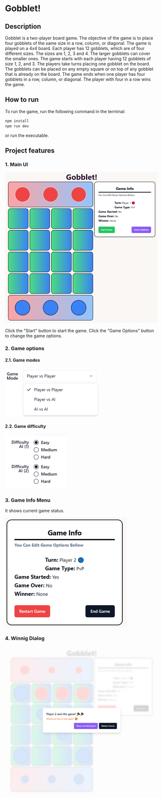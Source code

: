 # Gobblet!

## Description

Gobblet is a two-player board game. The objective of the game is to place four gobblets of the same size in a row, column, or diagonal. The game is played on a 4x4 board. Each player has 12 gobblets, which are of four different sizes. The sizes are 1, 2, 3 and 4. The larger gobblets can cover the smaller ones. The game starts with each player having 12 gobblets of size 1, 2, and 3. The players take turns placing one gobblet on the board. The gobblets can be placed on any empty square or on top of any gobblet that is already on the board. The game ends when one player has four gobblets in a row, column, or diagonal. The player with four in a row wins the game.

## How to run

To run the game, run the following command in the terminal:

```bash
npm install
npm run dev
```

or run the executable.

## Project features

### 1. Main UI

![mainui](./imgs/1.mainui.png)

Click the "Start" button to start the game. Click the "Game Options" button to change the game options.

### 2. Game options

#### 2.1. Game modes

![gameoptions](./imgs/2.1.gameoptions.png)

#### 2.2. Game difficulty

![gamedifficulty](./imgs/2.2.gamedifficulty.png)


### 3. Game Info Menu

It shows current game status.

![gameinfomenu](./imgs/3.gameinfomenu.png)

### 4. Winnig Dialog

![winnigdialog](./imgs/4.winnigdialog.png)

